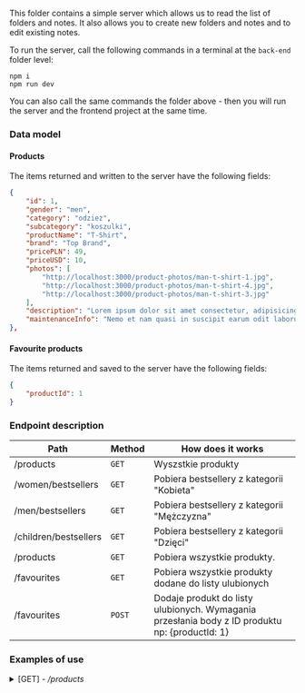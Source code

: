 This folder contains a simple server which allows us to read the list of folders and notes. It also allows you to create new folders and notes and to edit existing notes.

To run the server, call the following commands in a terminal at the `back-end` folder level:

```command
npm i
npm run dev
```

You can also call the same commands the folder above - then you will run the server and the frontend project at the same time.

### Data model

#### Products

The items returned and written to the server have the following fields:

```json
{
    "id": 1,
    "gender": "men",
    "category": "odziez",
    "subcategory": "koszulki",
    "productName": "T-Shirt",
    "brand": "Top Brand",
    "pricePLN": 49,
    "priceUSD": 10,
    "photos": [
        "http://localhost:3000/product-photos/man-t-shirt-1.jpg",
        "http://localhost:3000/product-photos/man-t-shirt-4.jpg",
        "http://localhost:3000/product-photos/man-t-shirt-3.jpg"
    ],
    "description": "Lorem ipsum dolor sit amet consectetur, adipisicing elit. Nulla facilis aperiam, magnam dolorum sit expedita nihil nostrum, voluptates temporibus voluptatum atque ullam molestiae provident dolore eligendi? Esse amet dolore illum.",
    "maintenanceInfo": "Nemo et nam quasi in suscipit earum odit laborum repellat quo dolore rem, sequi eaque sapiente quibu"
},
```

#### Favourite products

The items returned and saved to the server have the following fields:
```json
{
    "productId": 1
}
```

### Endpoint description

| Path               | Method | How does it works                                                                                    |
| --------------------- | ------ | ---------------------------------------------------------------------------------------------- |
| /products             | `GET`  | Wyszstkie produkty                                                                             |
| /women/bestsellers    | `GET`  | Pobiera bestsellery z kategorii "Kobieta"                                                      |
| /men/bestsellers      | `GET`  | Pobiera bestsellery z kategorii "Mężczyzna"                                                    |
| /children/bestsellers | `GET`  | Pobiera bestsellery z kategorii "Dzięci"                                                       |
| /products             | `GET`  | Pobiera wszystkie produkty.                                                                    |
| /favourites           | `GET`  | Pobiera wszystkie produkty dodane do listy ulubionych                                          |
| /favourites           | `POST` | Dodaje produkt do listy ulubionych. Wymagania przesłania body z ID produktu np: {productId: 1} |

### Examples of use

<details>
 <summary> [GET] - <i>/products</i>  </summary>
<br>
Calling:

```js
fetch('http://localhost:3000/products`)
    .then(res => res.json())
    .console.log(res => res.json());
```

Console:

```js
[
    {
        id: 1,
        gender: "men",
        category: "odziez",
        subcategory: "koszulki",
        productName: "T-Shirt",
        brand: "Top Brand",
        pricePLN: 49,
        priceUSD: 10,
        photos: [
            "http://localhost:3000/product-photos/man-t-shirt-1.jpg",
            "http://localhost:3000/product-photos/man-t-shirt-4.jpg",
            "http://localhost:3000/product-photos/man-t-shirt-3.jpg",
        ],
        description:
            "Lorem ipsum dolor sit amet consectetur, adipisicing elit. Nulla facilis aperiam, magnam dolorum sit expedita nihil nostrum, voluptates temporibus voluptatum atque ullam molestiae provident dolore eligendi? Esse amet dolore illum.",
        maintenanceInfo:
            "Nemo et nam quasi in suscipit earum odit laborum repellat quo dolore rem, sequi eaque sapiente quibu",
    },
    {
        id: 2,
        gender: "men",
        category: "odziez",
        subcategory: "koszulki",
        productName: "T-Shirt",
        brand: "Top Brand",
        pricePLN: 49,
        priceUSD: 10,
        photos: [
            "http://localhost:3000/product-photos/man-t-shirt-1.jpg",
            "http://localhost:3000/product-photos/man-t-shirt-4.jpg",
            "http://localhost:3000/product-photos/man-t-shirt-3.jpg",
        ],
        description:
            "Lorem ipsum dolor sit amet consectetur, adipisicing elit. Nulla facilis aperiam, magnam dolorum sit expedita nihil nostrum, voluptates temporibus voluptatum atque ullam molestiae provident dolore eligendi? Esse amet dolore illum.",
        maintenanceInfo:
            "Nemo et nam quasi in suscipit earum odit laborum repellat quo dolore rem, sequi eaque sapiente quibu",
    },
];
```

</details>
